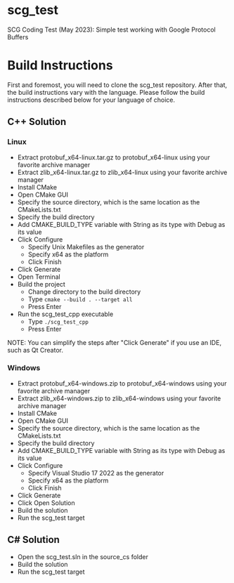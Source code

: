 # scg_test

SCG Coding Test (May 2023):  Simple test working with Google Protocol Buffers

# Build Instructions

First and foremost, you will need to clone the scg_test repository.
After that, the build instructions vary with the language.
Please follow the build instructions described below for your language of choice.

## C++ Solution

### Linux

* Extract protobuf_x64-linux.tar.gz to protobuf_x64-linux using your favorite archive manager
* Extract zlib_x64-linux.tar.gz to zlib_x64-linux using your favorite archive manager
* Install CMake
* Open CMake GUI
* Specify the source directory, which is the same location as the CMakeLists.txt
* Specify the build directory
* Add CMAKE_BUILD_TYPE variable with String as its type with Debug as its value
* Click Configure
  * Specify Unix Makefiles as the generator
  * Specify x64 as the platform
  * Click Finish
* Click Generate
* Open Terminal
* Build the project
  * Change directory to the build directory
  * Type `cmake --build . --target all`
  * Press Enter
* Run the scg_test_cpp executable
  * Type `./scg_test_cpp`
  * Press Enter

NOTE:  You can simplify the steps after "Click Generate" if you use an IDE, such as Qt Creator.

### Windows

* Extract protobuf_x64-windows.zip to protobuf_x64-windows using your favorite archive manager
* Extract zlib_x64-windows.zip to zlib_x64-windows using your favorite archive manager
* Install CMake
* Open CMake GUI
* Specify the source directory, which is the same location as the CMakeLists.txt
* Specify the build directory
* Add CMAKE_BUILD_TYPE variable with String as its type with Debug as its value
* Click Configure
  * Specify Visual Studio 17 2022 as the generator
  * Specify x64 as the platform
  * Click Finish
* Click Generate
* Click Open Solution
* Build the solution
* Run the scg_test target

## C# Solution

* Open the scg_test.sln in the source_cs folder
* Build the solution
* Run the scg_test target
